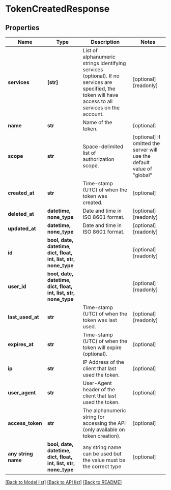 # TokenCreatedResponse


## Properties
Name | Type | Description | Notes
------------ | ------------- | ------------- | -------------
**services** | **[str]** | List of alphanumeric strings identifying services (optional). If no services are specified, the token will have access to all services on the account.  | [optional] [readonly] 
**name** | **str** | Name of the token. | [optional] 
**scope** | **str** | Space-delimited list of authorization scope. | [optional]  if omitted the server will use the default value of "global"
**created_at** | **str** | Time-stamp (UTC) of when the token was created. | [optional] 
**deleted_at** | **datetime, none_type** | Date and time in ISO 8601 format. | [optional] [readonly] 
**updated_at** | **datetime, none_type** | Date and time in ISO 8601 format. | [optional] [readonly] 
**id** | **bool, date, datetime, dict, float, int, list, str, none_type** |  | [optional] [readonly] 
**user_id** | **bool, date, datetime, dict, float, int, list, str, none_type** |  | [optional] [readonly] 
**last_used_at** | **str** | Time-stamp (UTC) of when the token was last used. | [optional] [readonly] 
**expires_at** | **str** | Time-stamp (UTC) of when the token will expire (optional). | [optional] 
**ip** | **str** | IP Address of the client that last used the token. | [optional] 
**user_agent** | **str** | User-Agent header of the client that last used the token. | [optional] 
**access_token** | **str** | The alphanumeric string for accessing the API (only available on token creation). | [optional] 
**any string name** | **bool, date, datetime, dict, float, int, list, str, none_type** | any string name can be used but the value must be the correct type | [optional]

[[Back to Model list]](../README.md#documentation-for-models) [[Back to API list]](../README.md#documentation-for-api-endpoints) [[Back to README]](../README.md)


